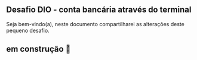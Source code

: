 ## Desafio DIO - conta bancária através do terminal

Seja bem-vindo(a), neste documento compartilharei as alterações deste pequeno desafio.

## em construção 🚧 
